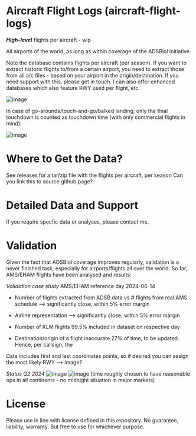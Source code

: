 # Aircraft Flight Logs (aircraft-flight-logs)
**_High-level_** flights per aircraft - wip

All airports of the world, as long as within coverage of the ADSBlol initiative

Note the database contains flights per aircraft (per season). If you want to extract historic flights to/from a certain airport, you need to extract those from all a/c files - based on your airport in the origin/destination. If you need support with this, please get in touch. I can also offer enhanced databases which also feature RWY used per flight, etc.

![image](https://github.com/user-attachments/assets/daa94716-cab0-4d94-beed-233c0b44c4a6)

In case of go-arounds/touch-and-go/balked landing, only the final touchdown is counted as touchdown time (with only commercial flights in mind):

![image](https://github.com/user-attachments/assets/96de9c02-a204-4d1e-8198-3cb0069e93e2)


# Where to Get the Data?
See releases for a tar/zip file with the flights per aircraft, per season
Can you link this to source github page?


# Detailed Data and Support
If you require specfic data or analyses, please contact me.


# Validation
Given the fact that ADSBlol coverage improves regularly, validation is a never finished task, especially for airports/flights all over the world.
So far, AMS/EHAM flights have been analysed and results:

_Validation case study_
AMS/EHAM reference day 2024-06-14

- Number of flights extracted from ADSB data vs # flights from real AMS schedule --> significantly close, within 5% error margin

- Airline representation --> significantly close, within 5% error margin

- Number of KLM flights 99.5% included in dataset on respective day

- Destination/origin of a flight inaccurate 27% of time, to be updated. Hence, per callsign, the 

Data includes first and last coordinates points, so if desired you can assign the most likely RWY --> image?

_Status Q2 2024_
![image](https://github.com/user-attachments/assets/92117619-ecc2-48f3-bc73-07407cca4445)
![image](https://github.com/user-attachments/assets/b96a126c-00aa-4076-9882-f5a84669eb13)
(time roughly chosen to have reasonable ops in all continents - no midnight situation in major markets)

# License
Please use in line with license defined in this repository. No guarantee, liability, warranty. But free to use for whichever purpose.

